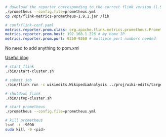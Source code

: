 ```bash
# download the reporter corresponding to the correct flink version (1.9.1)
./prometheus --config.file=prometheus.yml
cp /opt/flink-metrics-prometheus-1.9.1.jar /lib
```

```yaml
# conf/flink-conf.yaml
metrics.reporter.prom.class: org.apache.flink.metrics.prometheus.PrometheusReporter
metrics.reporter.prom.host: 192.168.1.226 # my home IP
metrics.reporter.prom.port: 9250-9260 # multiple port numbers needed
```

No need to add anything to pom.xml

[Useful blog](http://felipeogutierrez.blogspot.com/2019/04/monitoring-apache-flink-with-prometheus.html)

```bash
# start flink
./bin/start-cluster.sh

# submit job
./bin/flink run -c wikiedits.WikipediaAnalysis ../proj/wiki-edits/target/wiki-edits-0.1.jar

# shutdown flink
./bin/stop-cluster.sh

# start prometheus
./prometheus --config.file=prometheus.yml

# kill prometheus
lsof -i :9090
sudo kill -9 <pid>
```
